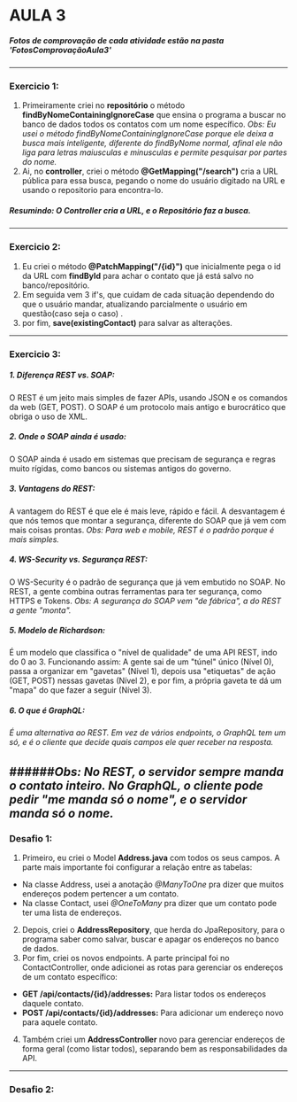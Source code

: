 # AULA 3
##### *Fotos de comprovação de cada atividade estão na pasta 'FotosComprovaçãoAula3'*
---
### Exercicio 1:
1. Primeiramente criei no **repositório** o método **findByNomeContainingIgnoreCase** que ensina o programa a buscar no banco de dados todos os contatos com um nome específico.
*Obs: Eu usei o método findByNomeContainingIgnoreCase porque ele deixa a busca mais inteligente, diferente do findByNome normal, afinal ele não liga para letras maiusculas e minusculas e permite pesquisar por partes do nome.*
2. Ai, no **controller**, criei o método **@GetMapping("/search")** cria a URL pública para essa busca, pegando o nome do usuário digitado na URL e usando o repositorio para encontra-lo.
##### Resumindo: O Controller cria a URL, e o Repositório faz a busca.
---
### Exercicio 2:
1. Eu criei o método **@PatchMapping("/{id}")** que inicialmente pega o id da URL com **findById** para achar o contato que já está salvo no banco/repositório.
2. Em seguida vem 3 if's, que cuidam de cada situação dependendo do que o usuário mandar, atualizando parcialmente o usuário em questão(caso seja o caso) .
3. por fim, **save(existingContact)** para salvar as alterações.
---
### Exercicio 3:
##### 1. Diferença REST vs. SOAP:
O REST é um jeito mais simples de fazer APIs, usando JSON e os comandos da web (GET, POST). O SOAP é um protocolo mais antigo e burocrático que obriga o uso de XML.
##### 2. Onde o SOAP ainda é usado:
O SOAP ainda é usado em sistemas que precisam de segurança e regras muito rígidas, como bancos ou sistemas antigos do governo.
##### 3. Vantagens do REST:
A vantagem do REST é que ele é mais leve, rápido e fácil. A desvantagem é que nós temos que montar a segurança, diferente do SOAP que já vem com mais coisas prontas.
*Obs: Para web e mobile, REST é o padrão porque é mais simples.*
##### 4. WS-Security vs. Segurança REST:
O WS-Security é o padrão de segurança que já vem embutido no SOAP. No REST, a gente combina outras ferramentas para ter segurança, como HTTPS e Tokens.
*Obs: A segurança do SOAP vem "de fábrica", a do REST a gente "monta".*
##### 5. Modelo de Richardson:
É um modelo que classifica o "nível de qualidade" de uma API REST, indo do 0 ao 3.
Funcionando assim:
A gente sai de um "túnel" único (Nível 0), passa a organizar em "gavetas" (Nível 1), depois usa "etiquetas" de ação (GET, POST) nessas gavetas (Nível 2), e por fim, a própria gaveta te dá um "mapa" do que fazer a seguir (Nível 3).
##### 6. O que é GraphQL:
###### É uma alternativa ao REST. Em vez de vários endpoints, o GraphQL tem um só, e é o cliente que decide quais campos ele quer receber na resposta.
######*Obs: No REST, o servidor sempre manda o contato inteiro. No GraphQL, o cliente pode pedir "me manda só o nome", e o servidor manda só o nome.*
---
### Desafio 1:
1. Primeiro, eu criei o Model **Address.java** com todos os seus campos. A parte mais importante foi configurar a relação entre as tabelas:
- Na classe Address, usei a anotação *@ManyToOne* pra dizer que muitos endereços podem pertencer a um contato.
- Na classe Contact, usei *@OneToMany* pra dizer que um contato pode ter uma lista de endereços.
2. Depois, criei o **AddressRepository**, que herda do JpaRepository, para o programa saber como salvar, buscar e apagar os endereços no banco de dados.
3. Por fim, criei os novos endpoints. A parte principal foi no ContactController, onde adicionei as rotas para gerenciar os endereços de um contato específico:
- **GET /api/contacts/{id}/addresses:** Para listar todos os endereços daquele contato.
- **POST /api/contacts/{id}/addresses:** Para adicionar um endereço novo para aquele contato.
4. Também criei um **AddressController** novo para gerenciar endereços de forma geral (como listar todos), separando bem as responsabilidades da API.
---
### Desafio 2:
